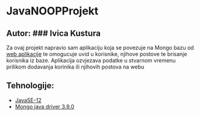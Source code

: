 # JavaNOOPProjekt

## Autor: ### Ivica Kustura

Za ovaj projekt napravio sam aplikaciju koja se povezuje na Mongo bazu od [web aplikacije](https://web-app-client.herokuapp.com/)
te omogucuje uvid u korisnike, njihove postove te brisanje korisnika iz baze. Aplikacija ozvjezava podatke u stvarnom vremenu prilikom 
dodavanja korinika ili njihovih postova na webu

## Tehnologije: 

* [JavaSE-12](https://www.oracle.com/technetwork/java/javase/downloads/jdk12-downloads-5295953.html)
* [Mongo java driver 3.9.0](https://repo1.maven.org/maven2/org/mongodb/mongodb-driver-legacy/3.9.0/)
